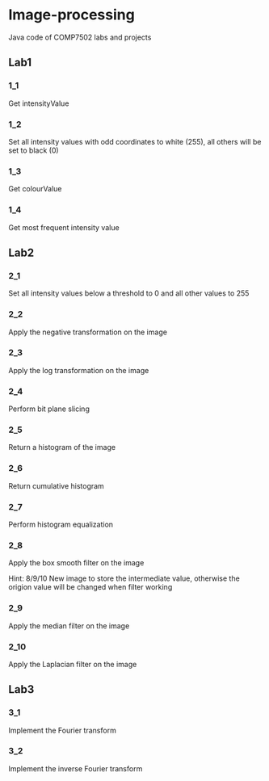 # Image-processing
Java code of COMP7502 labs and projects

## Lab1
### 1_1 
Get intensityValue
### 1_2 
Set all intensity values with odd coordinates to white (255), all others will be set to black (0)
### 1_3
Get colourValue 
### 1_4
Get most frequent intensity value

## Lab2
### 2_1
Set all intensity values below a threshold to 0 and all other values to 255
### 2_2
Apply the negative transformation on the image
### 2_3
Apply the log transformation on the image
### 2_4
Perform bit plane slicing
### 2_5
Return a histogram of the image
### 2_6
Return cumulative histogram
### 2_7
Perform histogram equalization
### 2_8
Apply the box smooth filter on the image

Hint: 8/9/10 New image to store the intermediate value, otherwise the origion value will be changed when filter working
### 2_9
Apply the median filter on the image
### 2_10
Apply the Laplacian filter on the image

## Lab3
### 3_1
Implement the Fourier transform
### 3_2
Implement the inverse Fourier transform

